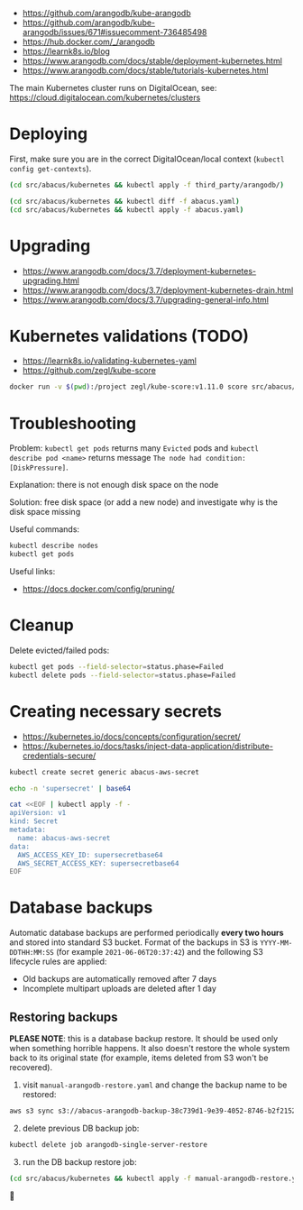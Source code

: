 - https://github.com/arangodb/kube-arangodb
- https://github.com/arangodb/kube-arangodb/issues/671#issuecomment-736485498
- https://hub.docker.com/_/arangodb
- https://learnk8s.io/blog
- https://www.arangodb.com/docs/stable/deployment-kubernetes.html
- https://www.arangodb.com/docs/stable/tutorials-kubernetes.html

The main Kubernetes cluster runs on DigitalOcean, see: https://cloud.digitalocean.com/kubernetes/clusters

# Deploying

First, make sure you are in the correct DigitalOcean/local context (`kubectl config get-contexts`).

```bash
(cd src/abacus/kubernetes && kubectl apply -f third_party/arangodb/)

(cd src/abacus/kubernetes && kubectl diff -f abacus.yaml)
(cd src/abacus/kubernetes && kubectl apply -f abacus.yaml)
```

# Upgrading

- https://www.arangodb.com/docs/3.7/deployment-kubernetes-upgrading.html
- https://www.arangodb.com/docs/3.7/deployment-kubernetes-drain.html
- https://www.arangodb.com/docs/3.7/upgrading-general-info.html

# Kubernetes validations (TODO)

- https://learnk8s.io/validating-kubernetes-yaml
- https://github.com/zegl/kube-score

```bash
docker run -v $(pwd):/project zegl/kube-score:v1.11.0 score src/abacus/kubernetes/abacus.yaml
```

# Troubleshooting

Problem: `kubectl get pods` returns many `Evicted` pods and `kubectl describe pod <name>` returns message `The node had condition: [DiskPressure]`.

Explanation: there is not enough disk space on the node

Solution: free disk space (or add a new node) and investigate why is the disk space missing

Useful commands:

```bash
kubectl describe nodes
kubectl get pods
```

Useful links:

- https://docs.docker.com/config/pruning/

# Cleanup

Delete evicted/failed pods:

```bash
kubectl get pods --field-selector=status.phase=Failed
kubectl delete pods --field-selector=status.phase=Failed
```

# Creating necessary secrets

- https://kubernetes.io/docs/concepts/configuration/secret/
- https://kubernetes.io/docs/tasks/inject-data-application/distribute-credentials-secure/

```bash
kubectl create secret generic abacus-aws-secret
```

```bash
echo -n 'supersecret' | base64
```

```bash
cat <<EOF | kubectl apply -f -
apiVersion: v1
kind: Secret
metadata:
  name: abacus-aws-secret
data:
  AWS_ACCESS_KEY_ID: supersecretbase64
  AWS_SECRET_ACCESS_KEY: supersecretbase64
EOF
```

# Database backups

Automatic database backups are performed periodically **every two hours** and stored into standard S3 bucket. Format of the backups in S3 is `YYYY-MM-DDTHH:MM:SS` (for example `2021-06-06T20:37:42`) and the following S3 lifecycle rules are applied:

- Old backups are automatically removed after 7 days
- Incomplete multipart uploads are deleted after 1 day

## Restoring backups

**PLEASE NOTE**: this is a database backup restore. It should be used only when something horrible happens. It also doesn't restore the whole system back to its original state (for example, items deleted from S3 won't be recovered).

1. visit `manual-arangodb-restore.yaml` and change the backup name to be restored:

```bash
aws s3 sync s3://abacus-arangodb-backup-38c739d1-9e39-4052-8746-b2f21523f6c0/__CHANGE_ME__ /tmp/dump
```

2. delete previous DB backup job:

```bash
kubectl delete job arangodb-single-server-restore
```

3. run the DB backup restore job:

```bash
(cd src/abacus/kubernetes && kubectl apply -f manual-arangodb-restore.yaml)
```

🤞
